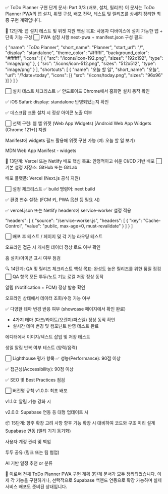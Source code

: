 ✅ ToDo Planner 구현 단계 문서: Part 3/3 (배포, 설치, 릴리즈)
이 문서는 ToDo Planner PWA의 앱 설치, 위젯 구성, 배포 전략, 테스트 및 릴리즈를 상세히 정리한 최종 구현 계획입니다.

📲 12단계: 앱 설치 테스트 및 위젯 지원
핵심 목표: 사용자 디바이스에 설치 가능한 앱 + 단축 기능 구성
⬜ PWA 설정 사항
next-pwa + manifest.json 구성 필드:

{
"name": "ToDo Planner",
"short_name": "Planner",
"start_url": "/",
"display": "standalone",
"theme_color": "#ffffff",
"background_color": "#ffffff",
"icons": [
{
"src": "/icons/icon-192.png",
"sizes": "192x192",
"type": "image/png"
},
{
"src": "/icons/icon-512.png",
"sizes": "512x512",
"type": "image/png"
}
],
"shortcuts": [
{
"name": "오늘 할 일",
"short_name": "오늘",
"url": "/?date=today",
"icons": [{ "src": "/icons/today.png", "sizes": "96x96" }]
}
]
}

⬜ 설치 테스트 체크리스트
✅ 안드로이드 Chrome에서 홈화면 설치 동작 확인

✅ iOS Safari: display: standalone 반영되었는지 확인

✅ 데스크탑 크롬 설치 시 정상 아이콘 노출 여부

⬜ 선택 구현: 웹 앱 위젯 (Web App Widgets)
[Android Web App Widgets (Chrome 121+)] 지원

Manifest에 widgets 필드 활용해 위젯 구현 가능 (예: 오늘 할 일 보기)

MDN Web App Manifest - widgets

🚀 13단계: Vercel 또는 Netlify 배포
핵심 목표: 안정적이고 쉬운 CI/CD 기반 배포
⬜ 기본 설정
저장소: GitHub 또는 GitLab

배포 플랫폼: Vercel (Next.js 공식 지원)

⬜ 설정 체크리스트
✅ build 명령어: next build

✅ 환경 변수 설정: (FCM 키, PWA 옵션 등 필요 시)

✅ vercel.json 또는 Netlify headers에 service-worker 설정 적용

"headers": [
{
"source": "/service-worker.js",
"headers": [
{ "key": "Cache-Control", "value": "public, max-age=0, must-revalidate" }
]
}
]

⬜ 배포 후 테스트
/ 페이지 및 각 기능 라우팅 테스트

오프라인 접근 시 캐시된 데이터 정상 로드 여부 확인

홈 설치/아이콘 표시 여부 점검

🔍 14단계: QA 및 릴리즈 체크리스트
핵심 목표: 완성도 높은 릴리즈를 위한 품질 점검
⬜ QA 항목
모든 투두/노트 기능 로컬 저장 정상 동작

알림 (Notification + FCM) 정상 발송 확인

오프라인 상태에서 데이터 조회/수정 가능 여부

✅ 다양한 테마 변경 반응 여부 (showcase 페이지에서 확인 완료)

- 4가지 테마 (다크/라이트/오렌지/파스텔) 정상 동작 확인
- 실시간 테마 변경 및 컴포넌트 반영 테스트 완료

에디터에서 이미지/텍스트 삽입 및 저장 테스트

생일 알림 반복 여부 테스트 (양력/음력)

⬜ Lighthouse 평가 항목
✅ 성능(Performance): 90점 이상

✅ 접근성(Accessibility): 90점 이상

✅ SEO 및 Best Practices 점검

⬜ 버전명 규칙
v1.0.0: 최초 배포

v1.1.0: 알림 기능 강화 시

v2.0.0: Supabase 연동 등 대형 업데이트 시

📦 15단계: 향후 확장 고려 사항
향후 기능 확장 시 대비하여 코드와 구조 미리 설계
Supabase 연동 (멀티 기기 동기화)

사용자 계정 관리 및 백업

투두 공유 (링크 또는 팀 협업)

AI 기반 일정 추천 or 분류

📘 이로써 전체 ToDo Planner PWA 구현 계획 3단계 문서가 모두 정리되었습니다. 이제 각 기능을 구현하거나, 선택적으로 Supabase 백엔드 연동으로 확장 가능하며 실제 서비스 배포도 준비된 상태입니다.
